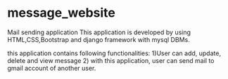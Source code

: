 # message_website
Mail sending application
This application is developed by using HTML,CSS,Bootstrap and django framework with mysql DBMs.

this application contains following functionalities:
1)User can add, update, delete and view message
2) with this application, user can send mail to gmail account of another user.
